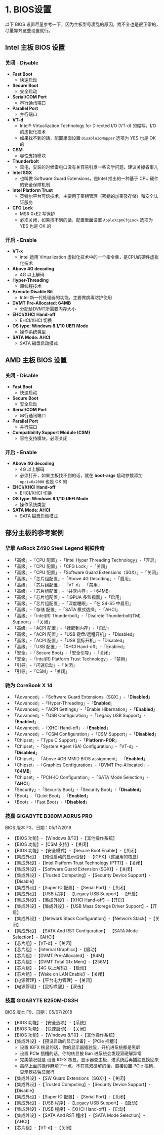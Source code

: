 # 1. BIOS设置

以下 BIOS 设置尽量参考一下，因为主板型号凌乱的原因，找不全也是很正常的，尽量靠齐这些设置就行。

## Intel 主板 BIOS 设置

### 关闭 - Disable

- **Fast Boot**
  - 快速启动
- **Secure Boot**
  - 安全启动
- **Serial/COM Port**
  - 串行通讯端口
- **Parallel Port**
  - 并行端口
- **VT-d** 
  - Intel® Virtualization Technology for Directed I/O (VT-d) 的缩写，I/O 的虚拟化技术
  - 如果找不到的话，配置里面设置  `DisableIoMapper`  选项为 YES 也是 OK 的
- **CSM**
  - 容性支持模块
- **Thunderbolt**
  - 雷电，安装的时候雷电口没有关容易引发一些玄学问题，建议关掉省事儿
- **Intel SGX**
  - 也叫做 Software Guard Extensions，是Intel 推出的一种基于 CPU 硬件的安全保障机制
- **Intel Platform Trust**
  - 英特尔平台可信技术，主要用于密钥管理（密钥的加密及存储）和安全认证服务
- **CFG Lock**
  - MSR 0xE2 写保护
  - 必须关闭，如果找不到的话，配置里面设置 `AppleXcpmCfgLock` 选项为 YES 也是 OK 的

### 开启 - Enable

- **VT-x**
  - intel 运用 Virtualization 虚拟化技术中的一个指令集，是CPU的硬件虚拟化技术
- **Above 4G decoding**
  - 4G 以上解码
- **Hyper-Threading**
  - 超线程技术
- **Execute Disable Bit**
  - Intel 新一代处理器的功能，主要做病毒防护使用
- **DVMT Pre-Allocated: 64MB**
  - 分配给DVMT所需要内存大小
- **EHCI/XHCI Hand-off**
  - EHCI/XHCI 切换
- **OS type: Windows 8.1/10 UEFI Mode**
  -  操作系统类型
- **SATA Mode: AHCI** 
  - SATA 磁盘启动模式

## AMD 主板 BIOS 设置

### 关闭 - Disable

- **Fast Boot** 
  - 快速启动
- **Secure Boot** 
  - 安全启动
- **Serial/COM Port** 
  - 串行通讯端口
- **Parallel Port** 
  - 并行端口
- **Compatibility Support Module (CSM)** 
  - 容性支持模块，必须关闭

### 开启 - Enable

- **Above 4G decoding** 
  - 4G 以上解码
  - 必须打开，如果主板找不到的话，就在 **boot-args** 启动参数添加 `npci=0x2000` 也是 OK 的
- **EHCI/XHCI Hand-off** 
  - EHCI/XHCI 切换
- **OS type: Windows 8.1/10 UEFI Mode** 
  - 操作系统类型
- **SATA Mode: AHCI**
  - SATA 磁盘启动模式

## 部分主板的参考案例

### 华擎 AsRock Z490 Steel Legend 钢铁传奇

- 「高级」-「CPU 配置」-「Intel Hyper Threading Technology」-「开启」
- 「高级」-「CPU 配置」-「CFG Lock」-「关闭」
- 「高级」-「CPU 配置」-「Software Guard Extensions（SGX）」-「关闭」
- 「高级」-「芯片组配置」-「Above 4G Decoding」-「启用」
- 「高级」-「芯片组配置」-「VT-d」-「禁用」
- 「高级」-「芯片组配置」-「共享内存」-「64MB」
- 「高级」-「芯片组配置」-「IGPUA 多监视器」-「启用」
- 「高级」-「芯片组配置」-「深度睡眠」-「在 S4-S5 中启用」
- 「高级」-「存储 配置」-「SATA 模式选择」-「AHCI」
- 「高级」-「Intel(R) Thunderbolt」-「Discrete Thunderbolt(TM) Support」-「关闭」
- 「高级」-「ACPI 配置」-「挂起到内存」-「自动」
- 「高级」-「ACPI 配置」-「USB 键盘/远程开机」-「Disabled」
- 「高级」-「ACPI 配置」-「USB 鼠标开机」-「Disabled」
- 「高级」-「USB 配置」-「XHCI Hand-off」-「Enabled」
- 「安全」-「Secure Boot」-「安全引导」-「关闭」
- 「安全」-「Intel(R) Platform Trust Technology」-「禁用」
- 「引导」-「闪速启动」-「关闭」
- 「引导」-「CSM」-「关闭」

### 驰为 CoreBook X 14

- 「Advanced」-「Software Guard Extensions（SGX）」-「**Disabled**」
- 「Advanced」-「Hyper-Threading」-「**Enabled**」
- 「Advanced」-「ACPI Settings」-「Enable Hibernation」-「**Enabled**」
- 「Advanced」-「USB Configuration」-「Legacy USB Support」-「**Enabled**」
- 「Advanced」-「XHCI Hand-off」-「**Enabled**」
- 「Advanced」-「CSM Configuration」-「CSM Support」-「**Disabled**」
- 「Chipset」-「Type C Support」-「**Platform-POR**」
- 「Chipset」-「System Agent (SA) Configuration」-「VT-d」-「**Disabled**」
- 「Chipset」-「Above 4GB MMID BIOS assignment」-「**Enabled**」
- 「Chipset」-「Graphics Configuration」-「DVMT Pre-Allocated」-「**64MB**」
- 「Chipset」-「PCH-IO Configuration」-「SATA Mode Selection」-「**AHCI**」
- 「Security」-「Security Boot」-「Security Boot」-「**Disabled**」
- 「Boot」-「Quiet Boot」-「**Enabled**」
- 「Boot」-「Fast Boot」-「**Disabled**」

###  技嘉 GIGABYTE B360M AORUS PRO

BIOS 版本 F3、日期：05/17/2019

- 【BIOS 功能】-【Windows 8/10】-【其他操作系统】
- 【BIOS 功能】-【CSM 支持】-【关闭】
- 【BIOS 功能】-【安全模式】-【Secure Boot Enable】-【关闭】
- 【集成外设】-【预设启动的显示设备】-【IGFX】（这里用的核显）
- 【集成外设】-【Intel Platform Trust Technology (PTT)】-【关闭】
- 【集成外设】-【Software Guard Extension (SGX)】-【关闭】
- 【集成外设】-【Trusted Computing】-【Security Device Support】-【Disable】
- 【集成外设】-【Super IO 配置】-【Serial Port】-【关闭】
- 【集成外设】-【USB 程序】-【Legacy USB Support】-【开启】
- 【集成外设】-【集成外设】-【XHCI Hand-off】-【开启】
- 【集成外设】-【集成外设】-【USB Mass Storege Driver Support】-【开启】
- 【集成外设】-【Network Stack Configuration】-【Network Stack】-【关闭】
- 【集成外设】-【SATA And RST Configuration】-【SATA Mode Selection】-【AHCI】
- 【芯片组】-【VT-d】-【关闭】
- 【芯片组】-【Internal Graphics】-【启动】
- 【芯片组】-【DVMT Pre-Allocated】-【64M】
- 【芯片组】-【DVMT Total Gfx Mem】-【256M】
- 【芯片组】-【4G 以上解码】-【启动】
- 【芯片组】-【Wake on LAN Enable】-【关闭】
- 【电源管理】-【平台电力管理】-【关闭】
- 【电源管理】-【鼠标唤醒】-【双击】

### 技嘉 GIGABYTE B250M-DS3H

BIOS 版本 F9、日期：05/07/2018

- 【BIOS 功能】-【安全选项】-【系统】
- 【BIOS 功能】-【快速启动】-【关闭】
- 【BIOS 功能】-【Windows 8/10】-【其他操作系统】
- 【集成外设】-【预设启动的显示设备】-【PCIe 插槽1】
  - 设置 IGFX 核显的话，你的显示器插独显，开机进系统都是黑屏
  - 设置 PCIe 插槽的话，你的核显被 Ban 进系统会发现双硬解异常
  - 完美情况就是 设置 IGFX 核显，显示器查主板，进系统后再插独显换回来
  - 虽然上面的操作麻烦了一点，不在意双硬解的话，直接设置 PCIe 插槽，显示器插独显就行
- 【集成外设】-【SW Guard Extensions（SGX）】-【关闭】
- 【集成外设】-【Trusted Computing】-【Security Device Support】-【Disable】
- 【集成外设】-【Super IO 配置】-【Serial Port】-【关闭】
- 【集成外设】-【USB 程序】-【Legacy USB Support】-【启动】
- 【集成外设】-【USB 程序】-【XHCI Hand-off】-【启动】
- 【集成外设】-【SATA And RST 程序】-【SATA Mode Selection】-【AHCI】
- 【芯片组】-【VT-d】-【关闭】
